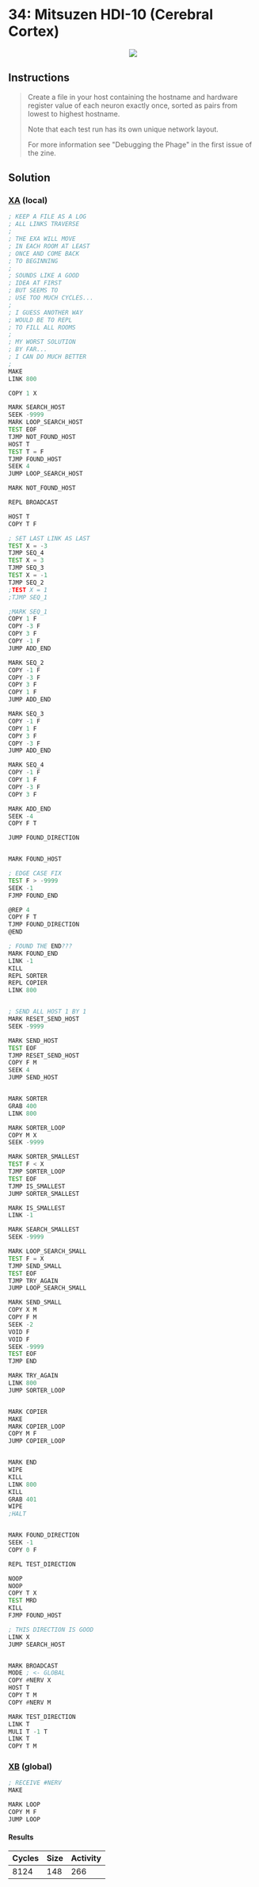 # 34: Mitsuzen HDI-10 (Cerebral Cortex)

<div align="center"><img src="EXAPUNKS - Mitsuzen HDI-10 (8124, 148, 266, 2022-12-05-19-42-16).gif" /></div>

## Instructions
> Create a file in your host containing the hostname and hardware register value of each neuron exactly once, sorted as pairs from lowest to highest hostname.
> 
> Note that each test run has its own unique network layout.
> 
> For more information see "Debugging the Phage" in the first issue of the zine.

## Solution

### [XA](XA.exa) (local)
```asm
; KEEP A FILE AS A LOG
; ALL LINKS TRAVERSE
;
; THE EXA WILL MOVE
; IN EACH ROOM AT LEAST
; ONCE AND COME BACK
; TO BEGINNING
;
; SOUNDS LIKE A GOOD
; IDEA AT FIRST
; BUT SEEMS TO
; USE TOO MUCH CYCLES...
;
; I GUESS ANOTHER WAY
; WOULD BE TO REPL
; TO FILL ALL ROOMS
;
; MY WORST SOLUTION
; BY FAR...
; I CAN DO MUCH BETTER
;
MAKE
LINK 800

COPY 1 X

MARK SEARCH_HOST
SEEK -9999
MARK LOOP_SEARCH_HOST
TEST EOF
TJMP NOT_FOUND_HOST
HOST T
TEST T = F
TJMP FOUND_HOST
SEEK 4
JUMP LOOP_SEARCH_HOST

MARK NOT_FOUND_HOST

REPL BROADCAST

HOST T
COPY T F

; SET LAST LINK AS LAST
TEST X = -3
TJMP SEQ_4
TEST X = 3
TJMP SEQ_3
TEST X = -1
TJMP SEQ_2
;TEST X = 1
;TJMP SEQ_1

;MARK SEQ_1
COPY 1 F
COPY -3 F
COPY 3 F
COPY -1 F
JUMP ADD_END

MARK SEQ_2
COPY -1 F
COPY -3 F
COPY 3 F
COPY 1 F
JUMP ADD_END

MARK SEQ_3
COPY -1 F
COPY 1 F
COPY 3 F
COPY -3 F
JUMP ADD_END

MARK SEQ_4
COPY -1 F
COPY 1 F
COPY -3 F
COPY 3 F

MARK ADD_END
SEEK -4
COPY F T

JUMP FOUND_DIRECTION


MARK FOUND_HOST

; EDGE CASE FIX
TEST F > -9999
SEEK -1
FJMP FOUND_END

@REP 4
COPY F T
TJMP FOUND_DIRECTION
@END

; FOUND THE END???
MARK FOUND_END
LINK -1
KILL
REPL SORTER
REPL COPIER
LINK 800


; SEND ALL HOST 1 BY 1
MARK RESET_SEND_HOST
SEEK -9999

MARK SEND_HOST
TEST EOF
TJMP RESET_SEND_HOST
COPY F M
SEEK 4
JUMP SEND_HOST


MARK SORTER
GRAB 400
LINK 800

MARK SORTER_LOOP
COPY M X
SEEK -9999

MARK SORTER_SMALLEST
TEST F < X
TJMP SORTER_LOOP
TEST EOF
TJMP IS_SMALLEST
JUMP SORTER_SMALLEST

MARK IS_SMALLEST
LINK -1

MARK SEARCH_SMALLEST
SEEK -9999

MARK LOOP_SEARCH_SMALL
TEST F = X
TJMP SEND_SMALL
TEST EOF
TJMP TRY_AGAIN
JUMP LOOP_SEARCH_SMALL

MARK SEND_SMALL
COPY X M
COPY F M
SEEK -2
VOID F
VOID F
SEEK -9999
TEST EOF
TJMP END

MARK TRY_AGAIN
LINK 800
JUMP SORTER_LOOP


MARK COPIER
MAKE
MARK COPIER_LOOP
COPY M F
JUMP COPIER_LOOP


MARK END
WIPE
KILL
LINK 800
KILL
GRAB 401
WIPE
;HALT


MARK FOUND_DIRECTION
SEEK -1
COPY 0 F

REPL TEST_DIRECTION

NOOP
NOOP
COPY T X
TEST MRD
KILL
FJMP FOUND_HOST

; THIS DIRECTION IS GOOD
LINK X
JUMP SEARCH_HOST


MARK BROADCAST
MODE ; <- GLOBAL
COPY #NERV X
HOST T
COPY T M
COPY #NERV M

MARK TEST_DIRECTION
LINK T
MULI T -1 T
LINK T
COPY T M
```

### [XB](XB.exa) (global)
```asm
; RECEIVE #NERV
MAKE

MARK LOOP
COPY M F
JUMP LOOP
```

#### Results
| Cycles | Size | Activity |
|--------|------|----------|
| 8124   | 148  | 266      |
